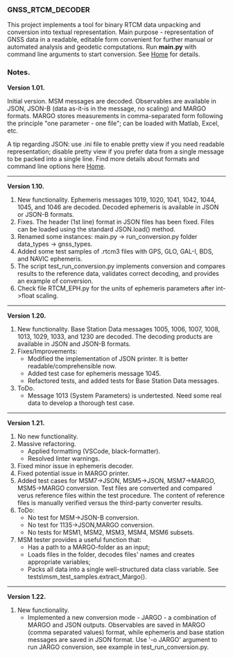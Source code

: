 

### GNSS_RTCM_DECODER

This project implements a tool for binary RTCM data unpacking and conversion into textual representation. Main purpose - representation of GNSS data in a readable, editable form convenient for further manual or automated analysis and geodetic computations. Run **main.py** with command line arguments to start conversion. See
[Home](DOCs/Home.md) for details.

### Notes.

**Version 1.01.**

Initial version.
MSM messages are decoded. Observables are available in JSON, JSON-B (data as-it-is in the message, no scaling) and MARGO formats.
MARGO stores measurements in comma-separated form following the principle "one parameter - one file"; can be loaded with Matlab, Excel, etc.

A tip regarding JSON: use .ini file to enable pretty view if you need readable representation; disable pretty view if you prefer data from a single message to be packed into a single line.
Find more details about formats and command line options here [Home](DOCs/Home.md).

-------------------------------------------------------------------------------------------------------------
**Version 1.10.**
1. New functionality. Ephemeris messages 1019, 1020, 1041, 1042, 1044, 1045, and 1046 are decoded. Decoded ephemeris is available in JSON or JSON-B formats.
2. Fixes. The header (1st line) format in JSON files has
been fixed. Files can be loaded using the standard JSON.load() method.
3. Renamed some instances:
   main.py -> run_conversion.py
   folder data_types -> gnss_types.
4. Added some test samples of .rtcm3 files with GPS, GLO, GAL-I, BDS, and NAVIC ephemeris.
5. The script test_run_conversion.py implements conversion and compares results to the reference data, validates correct decoding, and provides an example of conversion.
6. Check file RTCM_EPH.py for the units of ephemeris parameters after int->float scaling.


-------------------------------------------------------------------------------------------------------------
**Version 1.20.**

1. New functionality. Base Station Data messages 1005, 1006, 1007, 1008, 1013, 1029, 1033, and 1230 are decoded. The decoding products are available in JSON and JSON-B formats.
2. Fixes/Improvements:
   - Modified the implementation of JSON printer. It is better readable/comprehensible now.
   - Added test case for ephemeris message 1045.
   - Refactored tests, and added tests for Base Station Data messages.
3. ToDo.
   - Message 1013 (System Parameters) is undertested. Need some real data to develop a thorough test case.

-------
**Version 1.21.**

1. No new functionality.
2. Massive refactoring.
   - Applied formatting (VSCode, black-formatter).
   - Resolved linter warnings.
3. Fixed minor issue in ephemeris decoder.
4. Fixed potential issue in MARGO printer.
5. Added test cases for MSM7->JSON, MSM5->JSON, MSM7->MARGO, MSM5->MARGO conversion. Test files are converted and compared verus reference files within the test procedure. The content of reference files is manually verified versus the third-party converter results.
6. ToDo:
   - No test for MSM->JSON-B conversion.
   - No test for 1135->JSON,MARGO conversion.
   - No tests for MSM1, MSM2, MSM3, MSM4, MSM6 subsets.
7. MSM tester provides a useful function that:
   - Has a path to a MARGO-folder as an input;
   - Loads files in the folder, decodes files' names and creates appropriate variables;
   - Packs all data into a single well-structured data class variable.
   See tests\msm_test_samples.extract_Margo().

-------
**Version 1.22.**

1. New functionality.
   - Implemented a new conversion mode - JARGO - a combination of MARGO and JSON outputs. Observables are saved in MARGO (comma separated values) format, while ephemeris and base station messages are saved in JSON format. Use '-o JARGO' argument to run JARGO conversion, see example in test_run_conversion.py.

